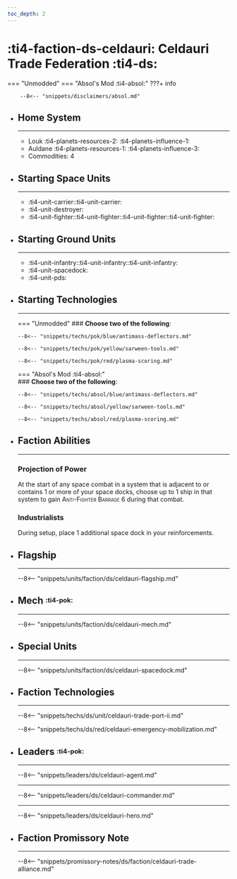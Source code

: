 ```yaml
---
toc_depth: 2
---
```


# :ti4-faction-ds-celdauri: Celdauri Trade Federation :ti4-ds:
=== "Unmodded"
=== "Absol's Mod :ti4-absol:" 
    ???+ info

        --8<-- "snippets/disclaimers/absol.md"

<div class="grid cards" markdown>

-   ## __Home System__

    ---

    * Louk :ti4-planets-resources-2: :ti4-planets-influence-1:
    * Auldane :ti4-planets-resources-1: :ti4-planets-influence-3:
    * Commodities: 4

</div>

<div class="grid cards" markdown>

-   ## __Starting Space Units__

    ---

    * :ti4-unit-carrier::ti4-unit-carrier:
    * :ti4-unit-destroyer:
    * :ti4-unit-fighter::ti4-unit-fighter::ti4-unit-fighter::ti4-unit-fighter:

-   ## __Starting Ground Units__

    ---

    * :ti4-unit-infantry::ti4-unit-infantry::ti4-unit-infantry:
    * :ti4-unit-spacedock:
    * :ti4-unit-pds:

-   ## __Starting Technologies__

    ---
    === "Unmodded"
        ### **Choose two of the following**:

        --8<-- "snippets/techs/pok/blue/antimass-deflectors.md"

        --8<-- "snippets/techs/pok/yellow/sarween-tools.md"

        --8<-- "snippets/techs/pok/red/plasma-scoring.md"

    === "Absol's Mod :ti4-absol:"  
        ### **Choose two of the following**:

        --8<-- "snippets/techs/absol/blue/antimass-deflectors.md"

        --8<-- "snippets/techs/absol/yellow/sarween-tools.md"

        --8<-- "snippets/techs/absol/red/plasma-scoring.md"

-   ## __Faction Abilities__

    ---
    ### **Projection of Power**
    
    At the start of any space combat in a system that is adjacent to or contains 1 or more of your space docks, choose up to 1 ship in that system to gain <span style="font-variant:small-caps;">Anti-Fighter Barrage</span> 6 during that combat.

    ### **Industrialists**
    
    During setup, place 1 additional space dock in your reinforcements.

-   ## __Flagship__

    ---
    --8<-- "snippets/units/faction/ds/celdauri-flagship.md"

-   ## __Mech__ <sup><sub>:ti4-pok:</sub></sup>

    ---
    --8<-- "snippets/units/faction/ds/celdauri-mech.md"

</div>

<div class="grid cards" markdown>

-   ## __Special Units__

    ---
    --8<-- "snippets/units/faction/ds/celdauri-spacedock.md"

</div>

<div class="grid cards" markdown>

-   ## __Faction Technologies__

    ---

    --8<-- "snippets/techs/ds/unit/celdauri-trade-port-ii.md"

    --8<-- "snippets/techs/ds/red/celdauri-emergency-mobilization.md"


-   ## __Leaders__ <sup><sub>:ti4-pok:</sub></sup>

    ---
    
    --8<-- "snippets/leaders/ds/celdauri-agent.md"

    ---

    --8<-- "snippets/leaders/ds/celdauri-commander.md"

    ---

    --8<-- "snippets/leaders/ds/celdauri-hero.md"

-   ## __Faction Promissory Note__

    ---
    --8<-- "snippets/promissory-notes/ds/faction/celdauri-trade-alliance.md"

</div>